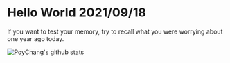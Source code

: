 # Hello World 2021/09/18

If you want to test your memory, try to recall what you were worrying about one year ago today.

![PoyChang's github stats](https://github-readme-stats.vercel.app/api?username=poychang&show_icons=true&theme=dracula)
